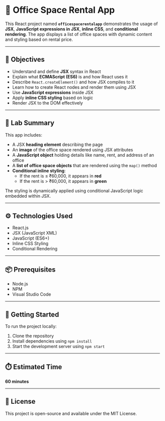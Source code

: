 # 🏢 Office Space Rental App

This React project named **`officespacerentalapp`** demonstrates the usage of **JSX**, **JavaScript expressions in JSX**, **inline CSS**, and **conditional rendering**. The app displays a list of office spaces with dynamic content and styling based on rental price.

---

## 🎯 Objectives

- Understand and define **JSX** syntax in React
- Explain what **ECMAScript (ES6)** is and how React uses it
- Describe `React.createElement()` and how JSX compiles to it
- Learn how to create React nodes and render them using JSX
- Use **JavaScript expressions** inside JSX
- Apply **inline CSS styling** based on logic
- Render JSX to the DOM effectively

---

## 🧪 Lab Summary

This app includes:

- A JSX **heading element** describing the page
- An **image** of the office space rendered using JSX attributes
- A **JavaScript object** holding details like name, rent, and address of an office
- A **list of office space objects** that are rendered using the `map()` method
- **Conditional inline styling**:  
  - If the rent is ≤ ₹60,000, it appears in **red**  
  - If the rent is > ₹60,000, it appears in **green**

The styling is dynamically applied using conditional JavaScript logic embedded within JSX.

---

## ⚙️ Technologies Used

- React.js
- JSX (JavaScript XML)
- JavaScript (ES6+)
- Inline CSS Styling
- Conditional Rendering

---

## 📦 Prerequisites

- Node.js
- NPM
- Visual Studio Code

---

## 🚀 Getting Started

To run the project locally:

1. Clone the repository
2. Install dependencies using `npm install`
3. Start the development server using `npm start`

---

## ⏱️ Estimated Time

**60 minutes**

---

## 📄 License

This project is open-source and available under the MIT License.

